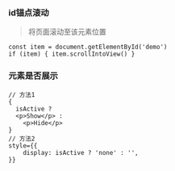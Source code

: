 <!-- 
title: 09-实战
sort: 
--> 

### id锚点滚动

> 将页面滚动至该元素位置

```react
const item = document.getElementById('demo')
if (item) { item.scrollIntoView() }
```

### 元素是否展示

```react
// 方法1
{ 
  isActive ?
  <p>Show</p> :
	<p>Hide</p>
}
// 方法2
style={{
	display: isActive ? 'none' : '',
}}
```


